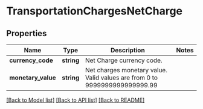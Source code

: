 # TransportationChargesNetCharge

## Properties
Name | Type | Description | Notes
------------ | ------------- | ------------- | -------------
**currency_code** | **string** | Net Charge currency code. | 
**monetary_value** | **string** | Net charges monetary value.  Valid values are from 0 to 9999999999999999.99 | 

[[Back to Model list]](../../README.md#documentation-for-models) [[Back to API list]](../../README.md#documentation-for-api-endpoints) [[Back to README]](../../README.md)

